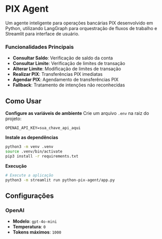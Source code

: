# PIX Agent

Um agente inteligente para operações bancárias PIX desenvolvido em Python, utilizando LangGraph para orquestração de fluxos de trabalho e Streamlit para interface de usuário.

### Funcionalidades Principais

- **Consultar Saldo**: Verificação de saldo da conta
- **Consultar Limite**: Verificação de limites de transação
- **Alterar Limite**: Modificação de limites de transação
- **Realizar PIX**: Transferências PIX imediatas
- **Agendar PIX**: Agendamento de transferências PIX
- **Fallback**: Tratamento de intenções não reconhecidas

## Como Usar

**Configure as variáveis de ambiente**
Crie um arquivo `.env` na raiz do projeto:
```env
OPENAI_API_KEY=sua_chave_api_aqui
```

**Instale as dependências**
```bash
python3 -m venv .venv
source .venv/bin/activate 
pip3 install -r requirements.txt
```

**Execução**
```bash
# Execute a aplicação
python3 -m streamlit run python-pix-agent/app.py
```

## Configurações

### OpenAI
- **Modelo**: `gpt-4o-mini`
- **Temperatura**: `0`
- **Tokens máximos**: `1000`
